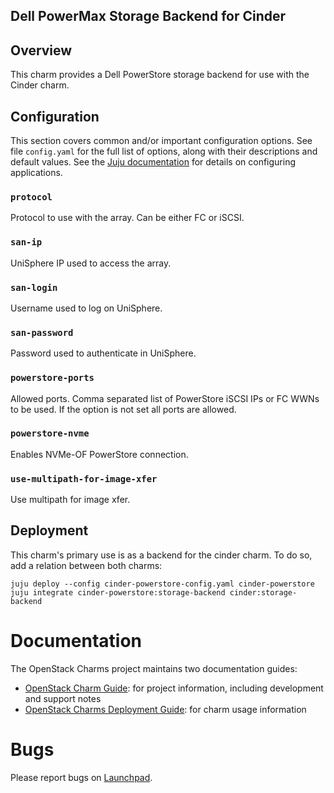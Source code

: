 Dell PowerMax Storage Backend for Cinder
-----------------------------------------

## Overview

This charm provides a Dell PowerStore storage backend for use with the Cinder charm.

## Configuration

This section covers common and/or important configuration options. See file `config.yaml` for the full list of options, along with their descriptions and default values. See the [Juju documentation][juju-docs-config-apps] for details on configuring applications.

[juju-docs-config-apps]: https://juju.is/docs/juju/juju-config

### `protocol`

Protocol to use with the array. Can be either FC or iSCSI.

### `san-ip`

UniSphere IP used to access the array.

### `san-login`

Username used to log on UniSphere.

### `san-password`

Password used to authenticate in UniSphere.

### `powerstore-ports`

Allowed ports. Comma separated list of PowerStore iSCSI IPs or FC WWNs to be used. If the option is not set all ports are allowed.

### `powerstore-nvme`

Enables NVMe-OF PowerStore connection.

### `use-multipath-for-image-xfer`

Use multipath for image xfer.


## Deployment

This charm's primary use is as a backend for the cinder charm. To do so, add a relation between both charms:
   
    juju deploy --config cinder-powerstore-config.yaml cinder-powerstore
    juju integrate cinder-powerstore:storage-backend cinder:storage-backend


# Documentation

The OpenStack Charms project maintains two documentation guides:

* [OpenStack Charm Guide][cg]: for project information, including development
  and support notes
* [OpenStack Charms Deployment Guide][cdg]: for charm usage information

[cg]: https://docs.openstack.org/charm-guide
[cdg]: https://docs.openstack.org/project-deploy-guide/charm-deployment-guide

# Bugs

Please report bugs on [Launchpad](https://bugs.launchpad.net/charm-cinder-powermax/+filebug).
